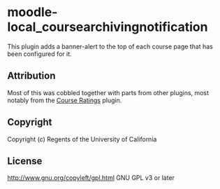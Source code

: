# moodle-local_coursearchivingnotification

This plugin adds a banner-alert to the top of each course page that has been configured for it.

## Attribution

Most of this was cobbled together with parts from other plugins, most notably from the [Course Ratings](https://github.com/marinaglancy/moodle-tool_courserating) plugin.

## Copyright

Copyright (c) Regents of the University of California

## License

http://www.gnu.org/copyleft/gpl.html GNU GPL v3 or later

